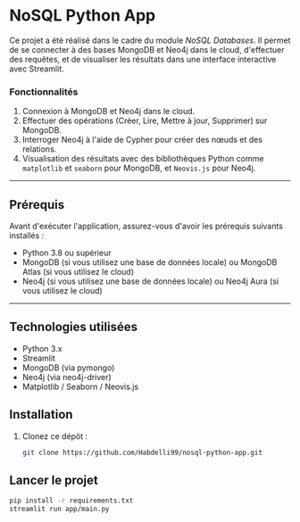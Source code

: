 # NoSQL Python App

Ce projet a été réalisé dans le cadre du module *NoSQL Databases*. Il permet de se connecter à des bases MongoDB et Neo4j dans le cloud, d'effectuer des requêtes, et de visualiser les résultats dans une interface interactive avec Streamlit.

### Fonctionnalités

1. Connexion à MongoDB et Neo4j dans le cloud.
2. Effectuer des opérations (Créer, Lire, Mettre à jour, Supprimer) sur MongoDB.
3. Interroger Neo4j à l'aide de Cypher pour créer des nœuds et des relations.
4. Visualisation des résultats avec des bibliothèques Python comme `matplotlib` et `seaborn` pour MongoDB, et `Neovis.js` pour Neo4j.

---

## Prérequis

Avant d'exécuter l'application, assurez-vous d'avoir les prérequis suivants installés :

- Python 3.8 ou supérieur
- MongoDB (si vous utilisez une base de données locale) ou MongoDB Atlas (si vous utilisez le cloud)
- Neo4j (si vous utilisez une base de données locale) ou Neo4j Aura (si vous utilisez le cloud)

---

## Technologies utilisées

- Python 3.x
- Streamlit
- MongoDB (via pymongo)
- Neo4j (via neo4j-driver)
- Matplotlib / Seaborn / Neovis.js
  
## Installation

1. Clonez ce dépôt :

   ```bash
   git clone https://github.com/Habdelli99/nosql-python-app.git
   
## Lancer le projet

```bash
pip install -r requirements.txt
streamlit run app/main.py
